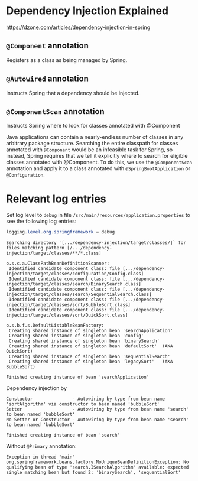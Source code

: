 # Dependency Injection Explained
https://dzone.com/articles/dependency-injection-in-spring

## `@Component` annotation
Registers as a class as being managed by Spring.

## `@Autowired` annotation
Instructs Spring that a dependency should be injected.

## `@ComponentScan` annotation
Instructs Spring where to look for classes annotated with @Component

Java applications can contain a nearly-endless number of classes in any arbitrary package structure. Searching the entire classpath for classes annotated with `@Component` would be an infeasible task for Spring, so instead, Spring requires that we tell it explicitly where to search for eligible classes annotated with @Component. To do this, we use the `@ComponentScan` annotation and apply it to a class annotated with `@SpringBootApplication` or `@Configuration`.

# Relevant log entries
Set log level to `debug` in file `/src/main/resources/application.properties` to see the following log entries:
```Java
logging.level.org.springframework = debug
```

```
Searching directory `[.../dependency-injection/target/classes/]` for files matching pattern [/.../dependency-injection/target/classes/**/*.class]

o.s.c.a.ClassPathBeanDefinitionScanner:
 Identified candidate component class: file [.../dependency-injection/target/classes/configuration/Config.class]
 Identified candidate component class: file [.../dependency-injection/target/classes/search/BinarySearch.class]
 Identified candidate component class: file [.../dependency-injection/target/classes/search/SequentialSearch.class]
 Identified candidate component class: file [.../dependency-injection/target/classes/sort/BubbleSort.class]
 Identified candidate component class: file [.../dependency-injection/target/classes/sort/QuickSort.class]

o.s.b.f.s.DefaultListableBeanFactory:
 Creating shared instance of singleton bean 'searchApplication'
 Creating shared instance of singleton bean 'config'
 Creating shared instance of singleton bean 'binarySearch'
 Creating shared instance of singleton bean 'defaultSort'  (AKA QuickSort)
 Creating shared instance of singleton bean 'sequentialSearch'
 Creating shared instance of singleton bean 'legacySort'   (AKA BubbleSort)

Finished creating instance of bean 'searchApplication'
```

Dependency injection by
```
Constuctor               - Autowiring by type from bean name 'sortAlgorithm' via constructor to bean named 'bubbleSort'
Setter                   - Autowiring by type from bean name 'search' to bean named 'bubbleSort'
No Setter or Constructor - Autowiring by type from bean name 'search' to bean named 'bubbleSort'

Finished creating instance of bean 'search'
```

Without `@Primary` annotation:
```
Exception in thread "main" org.springframework.beans.factory.NoUniqueBeanDefinitionException: No qualifying bean of type 'search.ISearchAlgorithm' available: expected single matching bean but found 2: 'binarySearch', 'sequentialSort'
```